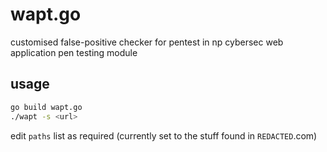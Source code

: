 # wapt.go

customised false-positive checker for pentest in np cybersec web application pen testing module

## usage

```bash
go build wapt.go
./wapt -s <url>
```

edit `paths` list as required (currently set to the stuff found in `REDACTED`.com)